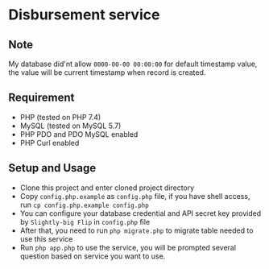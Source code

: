 # Disbursement service

## Note
My database did'nt allow `0000-00-00 00:00:00` for default timestamp value, the value will be current timestamp when record is created.

## Requirement
- PHP (tested on PHP 7.4)
- MySQL (tested on MySQL 5.7)
- PHP PDO and PDO MySQL enabled
- PHP Curl enabled

## Setup and Usage
- Clone this project and enter cloned project directory
- Copy `config.php.example` as `config.php` file, if you have shell access, run `cp config.php.example config.php`
- You can configure your database credential and API secret key provided by `Slightly-big Flip` in `config.php` file
- After that, you need to run `php migrate.php` to migrate table needed to use this service
- Run `php app.php` to use the service, you will be prompted several question based on service you want to use.
